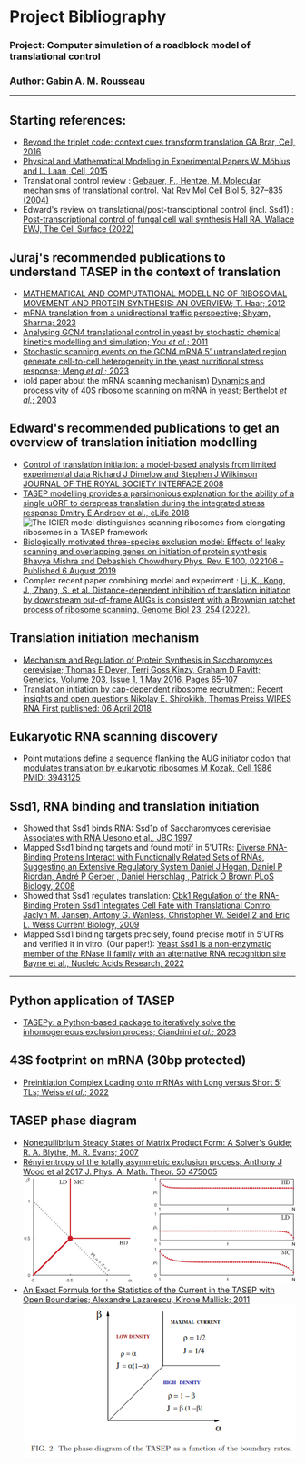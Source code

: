 # Project Bibliography
### Project: Computer simulation of a roadblock model of translational control
### Author: Gabin A. M. Rousseau
---
## Starting references:
- [Beyond the triplet code: context cues transform translation
GA Brar, Cell, 2016](http://doi.org/10.1016/j.cell.2016.09.022)
- [Physical and Mathematical Modeling in Experimental Papers
W. Möbius and L. Laan, Cell, 2015](http://doi.org/10.1016/j.cell.2015.12.006)
- Translational control review : [Gebauer, F., Hentze, M. Molecular mechanisms of translational control. Nat Rev Mol Cell Biol 5, 827–835 (2004)](https://doi.org/10.1038/nrm1488)
- Edward's review on translational/post-transciptional control (incl. Ssd1) : [Post-transcriptional control of fungal cell wall synthesis
Hall RA, Wallace EWJ, The Cell Surface (2022)](http://doi.org/10.1016/j.tcsw.2022.100074)

## Juraj's recommended publications to understand TASEP in the context of translation
- [MATHEMATICAL AND COMPUTATIONAL MODELLING OF RIBOSOMAL MOVEMENT AND PROTEIN SYNTHESIS: AN OVERVIEW; T. Haar; 2012](https://doi.org/10.5936/csbj.201204002)
- [mRNA translation from a unidirectional traffic perspective; Shyam, Sharma; 2023](https://doi.org/10.48550/arXiv.2312.12062)
- [Analysing GCN4 translational control in yeast by stochastic chemical kinetics modelling and simulation; You _et al._; 2011](https://doi.org/10.1186/1752-0509-5-131)
- [Stochastic scanning events on the GCN4 mRNA 5’ untranslated region generate cell-to-cell heterogeneity in the yeast nutritional stress response; Meng _et al._; 2023](https://doi.org/10.1093/nar/gkad433)
- (old paper about the mRNA scanning mechanism) [Dynamics and processivity of 40S ribosome scanning on mRNA in yeast; Berthelot _et al._; 2003](https://doi.org/10.1046/j.1365-2958.2003.03898.x)

## Edward's recommended publications to get an overview of translation **initiation** modelling
- [Control of translation initiation: a model-based analysis from limited experimental data
Richard J Dimelow  and Stephen J Wilkinson
JOURNAL OF THE ROYAL SOCIETY INTERFACE 2008](https://doi.org/10.1098/rsif.2008.0221)
- [TASEP modelling provides a parsimonious explanation for the ability of a single uORF to derepress translation during the integrated stress response
Dmitry E Andreev et al.,
eLife 2018](https://doi.org/10.7554/eLife.32563)
![The ICIER model distinguishes scanning ribosomes from elongating ribosomes in a TASEP framework](https://iiif.elifesciences.org/lax/32563%2Felife-32563-fig1-v2.tif/full/1500,/0/default.jpg)
- [Biologically motivated three-species exclusion model: Effects of leaky scanning and overlapping genes on initiation of protein synthesis
Bhavya Mishra and Debashish Chowdhury
Phys. Rev. E 100, 022106 – Published 6 August 2019](https://doi.org/10.1103/PhysRevE.100.022106)
- Complex recent paper combining model and experiment : [Li, K., Kong, J., Zhang, S. et al. Distance-dependent inhibition of translation initiation by downstream out-of-frame AUGs is consistent with a Brownian ratchet process of ribosome scanning. Genome Biol 23, 254 (2022).](https://doi.org/10.1186/s13059-022-02829-1)

## Translation initiation mechanism
- [Mechanism and Regulation of Protein Synthesis in Saccharomyces cerevisiae; Thomas E Dever,   Terri Goss Kinzy, Graham D Pavitt; Genetics, Volume 203, Issue 1, 1 May 2016, Pages 65–107](https://doi.org/10.1534/genetics.115.186221)
- [Translation initiation by cap-dependent ribosome recruitment: Recent insights and open questions
Nikolay E. Shirokikh, Thomas Preiss
WIRES RNA
First published: 06 April 2018](https://doi.org/10.1002/wrna.1473)
## Eukaryotic RNA scanning discovery
- [Point mutations define a sequence flanking the AUG initiator codon that modulates translation by eukaryotic ribosomes
M Kozak, Cell 1986
PMID: 3943125](https://doi.org/10.1016/0092-8674(86)90762-2 )

## Ssd1, RNA binding and translation initiation
- Showed that Ssd1 binds RNA: [Ssd1p of Saccharomyces cerevisiae Associates with RNA
Uesono et al., JBC 1997](https://doi.org/10.1074/jbc.272.26.16103)
- Mapped Ssd1 binding targets and found motif in 5'UTRs: [Diverse RNA-Binding Proteins Interact with Functionally Related Sets of RNAs, Suggesting an Extensive Regulatory System
Daniel J Hogan, Daniel P Riordan, André P Gerber , Daniel Herschlag , Patrick O Brown
PLoS Biology, 2008](https://doi.org/10.1371/journal.pbio.0060255)
- Showed that Ssd1 regulates translation: [Cbk1 Regulation of the RNA-Binding Protein Ssd1 Integrates Cell Fate with Translational Control
Jaclyn M. Jansen, Antony G. Wanless, Christopher W. Seidel,2 and Eric L. Weiss
Current Biology, 2009](https://doi.org/10.1016/j.cub.2009.10.071)
- Mapped Ssd1 binding targets precisely, found precise motif in 5'UTRs and verified it in vitro. (Our paper!): [Yeast Ssd1 is a non-enzymatic member of the RNase II family with an alternative RNA recognition site
Bayne et al., Nucleic Acids Research, 2022](https://doi.org/10.1093/nar/gkab615)
---
## Python application of TASEP
- [TASEPy: a Python-based package to iteratively solve the inhomogeneous exclusion process; Ciandrini _et al._; 2023](https://doi.org/10.48550/arXiv.2308.00847)

## 43S footprint on mRNA (30bp protected)
- [Preinitiation Complex Loading onto mRNAs with Long versus Short 5′ TLs; Weiss _et al._; 2022](https://doi.org/10.3390%2Fijms232113369)

## TASEP phase diagram
- [Nonequilibrium Steady States of Matrix Product Form: A Solver's Guide; R. A. Blythe, M. R. Evans; 2007](https://doi.org/10.48550/arXiv.0706.1678)
- [Rényi entropy of the totally asymmetric exclusion process; Anthony J Wood et al 2017 J. Phys. A: Math. Theor. 50 475005](http://dx.doi.org/10.1088/1751-8121/aa90fe)
![TASEP phase diagram and the expected steady-state densities for each phase type](https://github.com/gabin-rousseau/roadblock_project/blob/main/images/phase_diagram_densities.jpg)
- [An Exact Formula for the Statistics of the Current in the TASEP with Open Boundaries; Alexandre Lazarescu, Kirone Mallick; 2011](https://doi.org/10.48550/arXiv.1104.5089)
![Another TASEP phase diagram showcasing expected bulk densities and current values depending on the active phase](https://github.com/gabin-rousseau/roadblock_project/blob/main/images/TASEP_phasedensities2.png)
